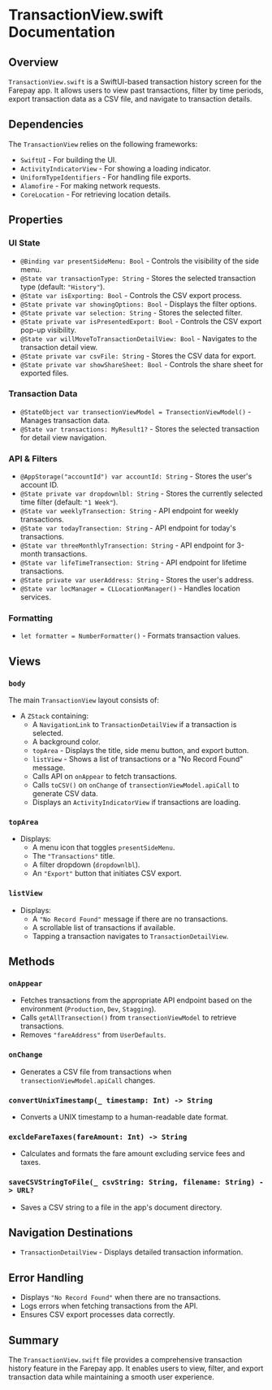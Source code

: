 # TransactionView.swift Documentation

## Overview
`TransactionView.swift` is a SwiftUI-based transaction history screen for the Farepay app. It allows users to view past transactions, filter by time periods, export transaction data as a CSV file, and navigate to transaction details.

## Dependencies
The `TransactionView` relies on the following frameworks:
- `SwiftUI` - For building the UI.
- `ActivityIndicatorView` - For showing a loading indicator.
- `UniformTypeIdentifiers` - For handling file exports.
- `Alamofire` - For making network requests.
- `CoreLocation` - For retrieving location details.

## Properties

### UI State
- `@Binding var presentSideMenu: Bool` - Controls the visibility of the side menu.
- `@State var transactionType: String` - Stores the selected transaction type (default: `"History"`).
- `@State var isExporting: Bool` - Controls the CSV export process.
- `@State private var showingOptions: Bool` - Displays the filter options.
- `@State private var selection: String` - Stores the selected filter.
- `@State private var isPresentedExport: Bool` - Controls the CSV export pop-up visibility.
- `@State var willMoveToTransactionDetailView: Bool` - Navigates to the transaction detail view.
- `@State private var csvFile: String` - Stores the CSV data for export.
- `@State private var showShareSheet: Bool` - Controls the share sheet for exported files.

### Transaction Data
- `@StateObject var transectionViewModel = TransectionViewModel()` - Manages transaction data.
- `@State var transactions: MyResult1?` - Stores the selected transaction for detail view navigation.

### API & Filters
- `@AppStorage("accountId") var accountId: String` - Stores the user's account ID.
- `@State private var dropdownlbl: String` - Stores the currently selected time filter (default: `"1 Week"`).
- `@State var weeklyTransection: String` - API endpoint for weekly transactions.
- `@State var todayTransection: String` - API endpoint for today's transactions.
- `@State var threeMonthlyTransection: String` - API endpoint for 3-month transactions.
- `@State var lifeTimeTransection: String` - API endpoint for lifetime transactions.
- `@State private var userAddress: String` - Stores the user's address.
- `@State var locManager = CLLocationManager()` - Handles location services.

### Formatting
- `let formatter = NumberFormatter()` - Formats transaction values.

## Views

### `body`
The main `TransactionView` layout consists of:
- A `ZStack` containing:
  - A `NavigationLink` to `TransactionDetailView` if a transaction is selected.
  - A background color.
  - `topArea` - Displays the title, side menu button, and export button.
  - `listView` - Shows a list of transactions or a "No Record Found" message.
  - Calls API on `onAppear` to fetch transactions.
  - Calls `toCSV()` on `onChange` of `transectionViewModel.apiCall` to generate CSV data.
  - Displays an `ActivityIndicatorView` if transactions are loading.

### `topArea`
- Displays:
  - A menu icon that toggles `presentSideMenu`.
  - The `"Transactions"` title.
  - A filter dropdown (`dropdownlbl`).
  - An `"Export"` button that initiates CSV export.

### `listView`
- Displays:
  - A `"No Record Found"` message if there are no transactions.
  - A scrollable list of transactions if available.
  - Tapping a transaction navigates to `TransactionDetailView`.

## Methods

### `onAppear`
- Fetches transactions from the appropriate API endpoint based on the environment (`Production`, `Dev`, `Stagging`).
- Calls `getAllTransection()` from `transectionViewModel` to retrieve transactions.
- Removes `"fareAddress"` from `UserDefaults`.

### `onChange`
- Generates a CSV file from transactions when `transectionViewModel.apiCall` changes.

### `convertUnixTimestamp(_ timestamp: Int) -> String`
- Converts a UNIX timestamp to a human-readable date format.

### `excldeFareTaxes(fareAmount: Int) -> String`
- Calculates and formats the fare amount excluding service fees and taxes.

### `saveCSVStringToFile(_ csvString: String, filename: String) -> URL?`
- Saves a CSV string to a file in the app's document directory.

## Navigation Destinations
- `TransactionDetailView` - Displays detailed transaction information.

## Error Handling
- Displays `"No Record Found"` when there are no transactions.
- Logs errors when fetching transactions from the API.
- Ensures CSV export processes data correctly.

## Summary
The `TransactionView.swift` file provides a comprehensive transaction history feature in the Farepay app. It enables users to view, filter, and export transaction data while maintaining a smooth user experience.


